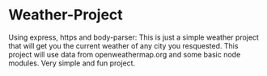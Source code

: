 # Weather-Project
Using express, https and body-parser: This is just a simple weather project that will get you the current weather of any city you resquested.
This project will use data from openweathermap.org and some basic node modules. Very simple and fun project.
